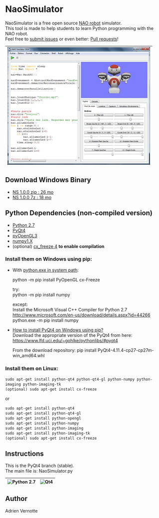 NaoSimulator
============
NaoSimulator is a free open source [NAO robot](https://www.softbankrobotics.com/emea/en/nao?q=emea/fr/nao) simulator.  
This tool is made to help students to learn Python programming with the NAO robot.  
Feel free to [submit issues](https://github.com/AdrienVR/NaoSimulator/issues) or even better: [Pull requests](https://gist.github.com/Chaser324/ce0505fbed06b947d962#creating-a-fork)!

| ![NaoSimulator](https://raw.githubusercontent.com/AdrienVR/NaoSimulator/master/ns1.jpg "NaoSimulator") |
|:----:|

## Download Windows Binary

* [NS 1.0.0 zip : 26 mo](https://drive.google.com/uc?export=download&id=0B2xlFxzCEekzbWxFMm56ajJ1UTg)  
* [NS 1.0.0 7z : 18 mo](https://drive.google.com/uc?export=download&id=0B2xlFxzCEekzbExqOGtra244Yms)  
	
## Python Dependencies (non-compiled version)

* [Python 2.7](https://www.python.org/download/releases/2.7.8/)  
* [PyQt4](http://www.riverbankcomputing.co.uk/software/pyqt/download)
* [pyOpenGL3](https://pypi.python.org/pypi/PyOpenGL/3.1.0)
* [numpy1.X](https://pypi.python.org/pypi/numpy)
* (optional) [cx_freeze 4](https://pypi.python.org/pypi/cx_Freeze) **to enable compilation**

### Install them on Windows using pip:   
* With [python.exe in system path](https://superuser.com/questions/143119/how-do-i-add-python-to-the-windows-path):  


	python -m pip install PyOpenGL cx-Freeze  

	try:  
		python -m pip install numpy  

	except:  
		Install the Microsoft Visual C++ Compiler for Python 2.7  http://www.microsoft.com/en-us/download/details.aspx?id=44266
        python.exe -m pip install numpy  
				
* [How to install PyQt4 on Windows using pip?](https://stackoverflow.com/a/48078369)  
	Download the appropriate version of the PyQt4 from here: https://www.lfd.uci.edu/~gohlke/pythonlibs/#pyqt4
	
	From the download repository: 
	pip install PyQt4-4.11.4-cp27-cp27m-win_amd64.whl
	

### Install them on Linux:


	sudo apt-get install python-qt4 python-qt4-gl python-numpy python-imaging python-imaging-tk  
	(optional) sudo apt-get install cx-freeze  
	
or
	
	sudo apt-get install python-qt4  
	sudo apt-get install python-qt4-gl  
	sudo apt-get install python-opengl  
	sudo apt-get install python-numpy  
	sudo apt-get install python-imaging  
	sudo apt-get install python-imaging-tk  
	(optional) sudo apt-get install cx-freeze  

## Instructions

This is the PyQt4 branch (stable).   
The main file is: NaoSimulator.py

| ![Python 2.7](https://www.python.org/static/img/python-logo.png "Python 2.7") | ![Qt4](http://www.fevrierdorian.com/blog/public/logos/Qt_logo002.png "Qt4") |
|:----:|:----:|

## Author

Adrien Vernotte
